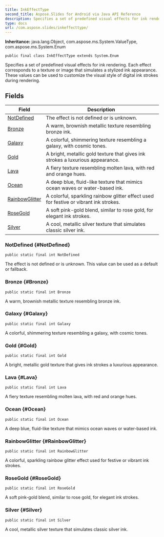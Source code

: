 ```yaml
---
title: InkEffectType
second_title: Aspose.Slides for Android via Java API Reference
description: Specifies a set of predefined visual effects for ink rendering.
type: docs
url: /com.aspose.slides/inkeffecttype/
---
```

**Inheritance:**
java.lang.Object, com.aspose.ms.System.ValueType, com.aspose.ms.System.Enum
```
public final class InkEffectType extends System.Enum
```

Specifies a set of predefined visual effects for ink rendering. Each effect corresponds to a texture or image that simulates a stylized ink appearance. These values can be used to customize the visual style of digital ink strokes during rendering.
## Fields

| Field | Description |
| --- | --- |
| [NotDefined](#NotDefined) | The effect is not defined or is unknown. |
| [Bronze](#Bronze) | A warm, brownish metallic texture resembling bronze ink. |
| [Galaxy](#Galaxy) | A colorful, shimmering texture resembling a galaxy, with cosmic tones. |
| [Gold](#Gold) | A bright, metallic gold texture that gives ink strokes a luxurious appearance. |
| [Lava](#Lava) | A fiery texture resembling molten lava, with red and orange hues. |
| [Ocean](#Ocean) | A deep blue, fluid-like texture that mimics ocean waves or water-based ink. |
| [RainbowGlitter](#RainbowGlitter) | A colorful, sparkling rainbow glitter effect used for festive or vibrant ink strokes. |
| [RoseGold](#RoseGold) | A soft pink-gold blend, similar to rose gold, for elegant ink strokes. |
| [Silver](#Silver) | A cool, metallic silver texture that simulates classic silver ink. |
### NotDefined {#NotDefined}
```
public static final int NotDefined
```


The effect is not defined or is unknown. This value can be used as a default or fallback.

### Bronze {#Bronze}
```
public static final int Bronze
```


A warm, brownish metallic texture resembling bronze ink.

### Galaxy {#Galaxy}
```
public static final int Galaxy
```


A colorful, shimmering texture resembling a galaxy, with cosmic tones.

### Gold {#Gold}
```
public static final int Gold
```


A bright, metallic gold texture that gives ink strokes a luxurious appearance.

### Lava {#Lava}
```
public static final int Lava
```


A fiery texture resembling molten lava, with red and orange hues.

### Ocean {#Ocean}
```
public static final int Ocean
```


A deep blue, fluid-like texture that mimics ocean waves or water-based ink.

### RainbowGlitter {#RainbowGlitter}
```
public static final int RainbowGlitter
```


A colorful, sparkling rainbow glitter effect used for festive or vibrant ink strokes.

### RoseGold {#RoseGold}
```
public static final int RoseGold
```


A soft pink-gold blend, similar to rose gold, for elegant ink strokes.

### Silver {#Silver}
```
public static final int Silver
```


A cool, metallic silver texture that simulates classic silver ink.

